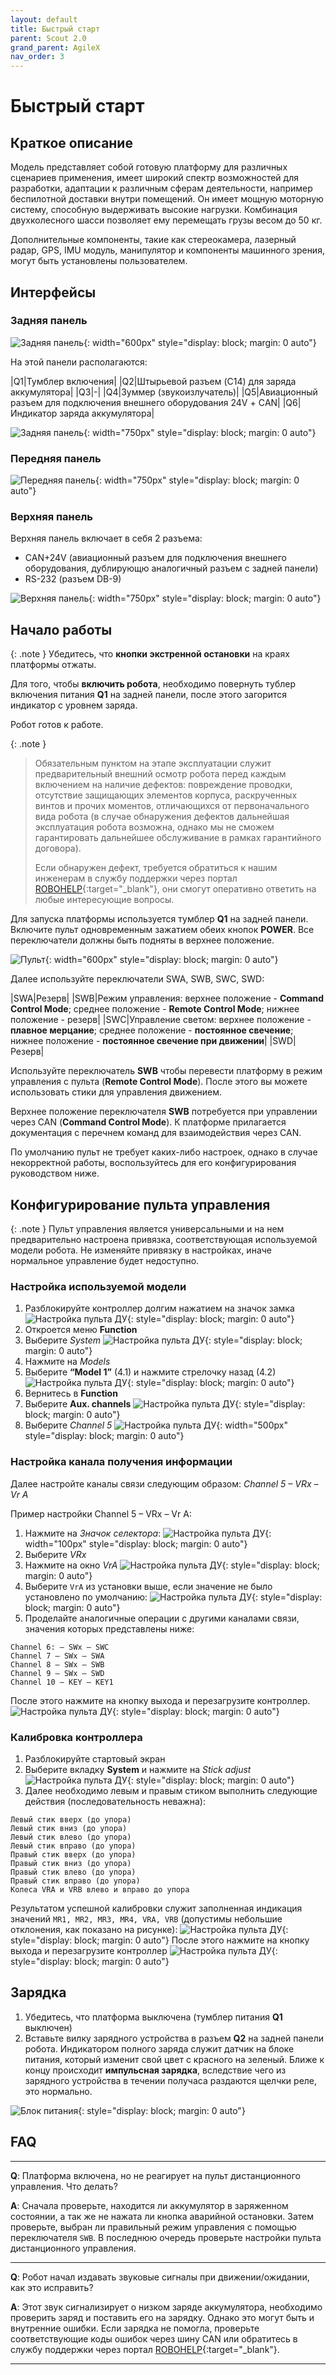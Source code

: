 ```yaml
---
layout: default
title: Быстрый старт
parent: Scout 2.0
grand_parent: AgileX
nav_order: 3
---
```



# Быстрый старт
## Краткое описание 
Модель представляет собой готовую платформу для различных сценариев применения, имеет широкий спектр возможностей для разработки, адаптации к различным сферам деятельности, например беспилотной доставки внутри помещений. Он имеет мощную моторную систему, способную выдерживать высокие нагрузки. Комбинация двухколесного шасси позволяет ему перемещать грузы весом до 50 кг.

Дополнительные компоненты, такие как стереокамера, лазерный радар, GPS, IMU модуль, манипулятор и компоненты машинного зрения, могут быть установлены пользователем.

## Интерфейсы

### Задняя панель


![Задняя панель](/assets/images/scout_2.0_scheme_rear.png){: width="600px" style="display: block; margin: 0 auto"}


На этой панели располагаются:

|Q1|Тумблер включения|
|Q2|Штырьевой разъем (C14) для заряда аккумулятора|
|Q3|-|
|Q4|Зуммер (звукоизлучатель)|
|Q5|Авиационный разъем для подключения внешнего оборудования 24V + СAN|
|Q6|Индикатор заряда аккумулятора|



![Задняя панель](/assets/images/scout_2.0_rear_panel.png){: width="750px" style="display: block; margin: 0 auto"}


### Передняя панель

![Передняя панель](/assets/images/scout_2.0_front_panel.png){: width="750px" style="display: block; margin: 0 auto"}


### Верхняя панель
Верхняя панель включает в себя 2 разъема:
- CAN+24V (авиационный разъем для подключения внешнего оборудования, дублирующю аналогичный разъем с задней панели)
- RS-232 (разъем DB-9)

![Верхняя панель](/assets/images/scout_2.0_top_panel.png){: width="750px" style="display: block; margin: 0 auto"}


## Начало работы

{: .note }
Убедитесь, что **кнопки экстренной остановки** на краях платформы отжаты.

Для того, чтобы **включить робота**, необходимо повернуть тублер включения питания **Q1** на задней панели, после этого загорится индикатор с уровнем заряда.


Робот готов к работе. 

{: .note }
> Обязательным пунктом на этапе эксплуатации служит предварительный внешний осмотр робота перед каждым включением на наличие дефектов: повреждение проводки, отсутствие защищающих элементов корпуса, раскрученных винтов и прочих моментов, отличающихся от первоначального вида робота (в случае обнаружения дефектов дальнейшая эксплуатация робота возможна, однако мы не сможем гарантировать дальнейшее обслуживание в рамках гарантийного договора).
> 
> Если обнаружен дефект, требуется обратиться к нашим инженерам в службу поддержки через портал [ROBOHELP](https://robohelp.3logic.ru){:target="_blank"}, они смогут оперативно ответить на любые интересующие вопросы.



Для запуска платформы используется тумблер **Q1** на задней панели.
Включите пульт одновременным зажатием обеих кнопок **POWER**. Все переключатели должны быть подняты в верхнее положение.

![Пульт](/assets/images/scout_2.0_remotecontroller.png){: width="600px" style="display: block; margin: 0 auto"}

Далее используйте переключатели SWA, SWB, SWC, SWD:

|SWA|Резерв|
|SWB|Режим управления: верхнее положение - **Command Control Mode**; среднее положение - **Remote Control Mode**; нижнее положение - резерв|
|SWC|Управление светом: верхнее положение - **плавное мерцание**; среднее положение - **постоянное свечение**; нижнее положение - **постоянное свечение при движении**|
|SWD|Резерв|

Используйте переключатель **SWB** чтобы перевести платформу в режим управления с пульта (**Remote Control Mode**). После этого вы можете использовать стики для управления движением.

Верхнее положение переключателя **SWB** потребуется при управлении через CAN (**Command Control Mode**). К платформе прилагается документация с перечнем команд для взаимодействия через CAN. 

По умолчанию пульт не требует каких-либо настроек, однако в случае некорректной работы, воспользуйтесь для его конфигурирования руководством ниже.


## Конфигурирование пульта управления

{: .note }
Пульт управления является универсальными и на нем предварительно настроена привязка, соответствующая используемой модели робота. Не изменяйте привязку в настройках, иначе нормальное управление будет недоступно.

### Настройка используемой модели
  1. Разблокируйте контроллер долгим нажатием на значок замка
  ![Настройка пульта ДУ](/assets/images/rcset.png){: style="display: block; margin: 0 auto"}
  2. Откроется меню **Function**
  3. Выберите _System_
  ![Настройка пульта ДУ](/assets/images/rcset1.png){: style="display: block; margin: 0 auto"}
  4. Нажмите на _Models_
  5. Выберите **“Model 1”** (4.1) и нажмите стрелочку назад (4.2)
  ![Настройка пульта ДУ](/assets/images/rcset2.png){: style="display: block; margin: 0 auto"}
  6. Вернитесь в **Function**	
  7. Выберите **Aux. channels**
  ![Настройка пульта ДУ](/assets/images/rcset3.png){: style="display: block; margin: 0 auto"}
  8. Выберите _Channel 5_
  ![Настройка пульта ДУ](/assets/images/channel5.jpg){: width="500px" style="display: block; margin: 0 auto"}
  
### Настройка канала получения информации

Далее настройте каналы связи следующим образом: _Channel 5 – VRx – Vr A_

Пример настройки Channel 5 – VRx – Vr A:

1. Нажмите на _Значок селектора_:
![Настройка пульта ДУ](/assets/images/rcset5.jpg){: width="100px" style="display: block; margin: 0 auto"}
2. Выберите _VRx_
3. Нажмите на окно _VrA_
![Настройка пульта ДУ](/assets/images/rcset6.png){: style="display: block; margin: 0 auto"}
4. Выберите `VrA` из установки выше, если значение не было установлено по умолчанию:
![Настройка пульта ДУ](/assets/images/rcset7.png){: style="display: block; margin: 0 auto"}
5. Проделайте аналогичные операции с другими каналами связи, значения которых представлены ниже:

```
Channel 6: – SWx – SWC
Channel 7 – SWx – SWA
Channel 8 – SWx – SWB
Channel 9 – SWx – SWD
Channel 10 – KEY – KEY1
```
После этого нажмите на кнопку выхода и перезагрузите контроллер.
  ![Настройка пульта ДУ](/assets/images/rcset8.png){: style="display: block; margin: 0 auto"}
  
### Калибровка контроллера

1. Разблокируйте стартовый экран
2. Выберите вкладку **System** и нажмите на _Stick adjust_
![Настройка пульта ДУ](/assets/images/rcset9.png){: style="display: block; margin: 0 auto"}
3. Далее необходимо левым и правым стиком выполнить следующие действия (последовательность неважна):

```
Левый стик вверх (до упора)
Левый стик вниз (до упора)
Левый стик влево (до упора)
Левый стик вправо (до упора)
Правый стик вверх (до упора)
Правый стик вниз (до упора)
Правый стик влево (до упора)
Правый стик вправо (до упора)
Колеса VRA и VRB влево и вправо до упора
```

Результатом успешной калибровки служит заполненная индикация значений `MR1, MR2, MR3, MR4, VRA, VRB` (допустимы небольшие отклонения, как показано на рисунке):
   ![Настройка пульта ДУ](/assets/images/rcset10.png){: style="display: block; margin: 0 auto"}
   После этого нажмите на кнопку выхода и перезагрузите контроллер
   ![Настройка пульта ДУ](/assets/images/rcset8.png){: style="display: block; margin: 0 auto"}



## Зарядка

1. Убедитесь, что платформа выключена (тумблер питания **Q1** выключен)
2. Вставьте вилку зарядного устройства в разъем **Q2** на задней панели робота.
Индикатором полного заряда служит датчик на блоке питания, который изменит свой цвет с красного на зеленый. Ближе к концу происходит **импульсная зарядка**, вследствие чего из зарядного устройства в течении получаса раздаются щелчки реле, это нормально.

![Блок питания](/assets/images/charging1.png){: style="display: block; margin: 0 auto"}



## FAQ

---

**Q**: Платформа включена, но не реагирует на пульт дистанционного управления. Что делать?

**A**: Сначала проверьте, находится ли аккумулятор в заряженном состоянии, а так же не нажата ли кнопка аварийной остановки. Затем проверьте, выбран ли правильный режим управления с помощью переключателя `SWB`. В последнюю очередь проверьте настройки пульта дистанционного управления.

---

**Q**: Робот начал издавать звуковые сигналы при движении/ожидании, как это исправить?

**A**: Этот звук сигнализирует о низком заряде аккумулятора, необходимо проверить заряд и поставить его на зарядку. Однако это могут быть и внутренние ошибки. Если зарядка не помогла, проверьте соответствующие коды ошибок через шину CAN или обратитесь в службу поддержки через портал [ROBOHELP](https://robohelp.3logic.ru){:target="_blank"}.

--- 

     

